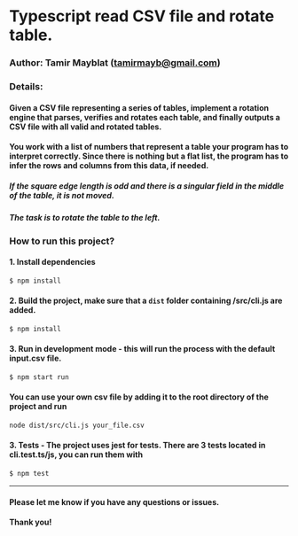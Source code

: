 # Typescript read CSV file and rotate table.

### Author: Tamir Mayblat (tamirmayb@gmail.com)

### Details:
#### Given a CSV file representing a series of tables, implement a rotation engine that parses, verifies and rotates each table, and finally outputs a CSV file with all valid and rotated tables.
#### You work with a list of numbers that represent a table your program has to interpret correctly. Since there is nothing but a flat list, the program has to infer the rows and columns from this data, if needed.
##### If the square edge length is odd and there is a singular field in the middle of the table, it is not moved.
##### The task is to rotate the table to the left.

### How to run this project?

#### 1. Install dependencies

```bash
$ npm install
```

#### 2. Build the project, make sure that a ```dist``` folder containing /src/cli.js are added.  

```bash
$ npm install
```

#### 3. Run in development mode - this will run the process with the default input.csv file. 

```bash
$ npm start run
```

#### You can use your own csv file by adding it to the root directory of the project and run
```bash
node dist/src/cli.js your_file.csv
```

#### 3. Tests - The project uses jest for tests. There are 3 tests located in cli.test.ts/js, you can run them with
```bash
$ npm test
```

------
#### Please let me know if you have any questions or issues.
#### Thank you!